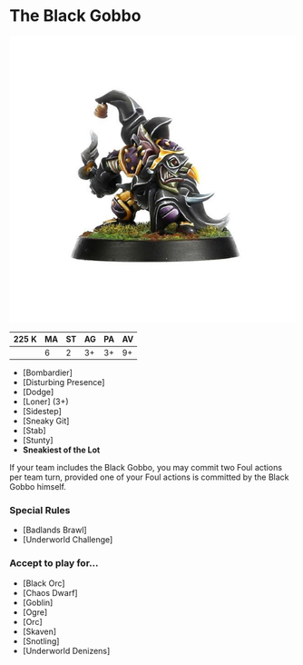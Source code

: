# The Black Gobbo

![](../media/starplayers/BlackGobbo01.jpg)

| 225 K  | MA | ST | AG | PA | AV |
| --- | --- | --- | --- | --- | --- |
| | 6 | 2 | 3+ | 3+ | 9+ |

* [Bombardier]
* [Disturbing Presence]
* [Dodge]
* [Loner] (3+)
* [Sidestep]
* [Sneaky Git]
* [Stab]
* [Stunty]
* **Sneakiest of the Lot**

If your team includes the Black Gobbo, you may commit two Foul actions per team turn, provided one of your Foul actions is committed by the Black Gobbo himself.

### Special Rules

* [Badlands Brawl]
* [Underworld Challenge]

### Accept to play for...

* [Black Orc]
* [Chaos Dwarf]
* [Goblin]
* [Ogre]
* [Orc]
* [Skaven]
* [Snotling]
* [Underworld Denizens]
